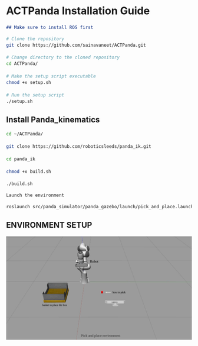 # ACTPanda Installation Guide

```markdown
## Make sure to install ROS first
```
```bash
# Clone the repository
git clone https://github.com/sainavaneet/ACTPanda.git

# Change directory to the cloned repository
cd ACTPanda/

# Make the setup script executable
chmod +x setup.sh

# Run the setup script
./setup.sh
```


## Install Panda_kinematics
```bash
cd ~/ACTPanda/

git clone https://github.com/roboticsleeds/panda_ik.git

cd panda_ik

chmod +x build.sh

./build.sh
```
```markdown
Launch the environment
```
```bash
roslaunch src/panda_simulator/panda_gazebo/launch/pick_and_place.launch
```

## ENVIRONMENT SETUP

![Environment Image](https://github.com/sainavaneet/ACTPanda/raw/main/results/env.jpg)
```

